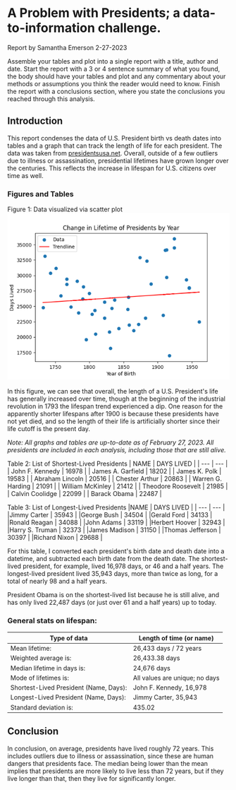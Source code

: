 # A Problem with Presidents; a data-to-information challenge.
Report by Samantha Emerson
    2-27-2023

Assemble your tables and plot into a single report with a title, author and date. Start the report with a 3 or 4 sentence summary of what you found, the body should have your tables and plot and any commentary about your methods or assumptions you think the reader would need to know. Finish the report with a conclusions section, where you state the conclusions you reached through this analysis.

## Introduction

This report condenses the data of U.S. President birth vs death dates into tables and a graph that can track the length of life for each president. The data was taken from [presidentsusa.net](https://www.presidentsusa.net/birth.html). Overall, outside of a few outliers due to illness or assassination, presidential lifetimes have grown longer over the centuries. This reflects the increase in lifespan for U.S. citizens over time as well.

### Figures and Tables

Figure 1: Data visualized via scatter plot
![A scatterplot chart of presidential lifetimes, where the X-axis is the year of birth and the Y-axis is the amount of days the president lived.](lifetime_plot.png)

In this figure, we can see that overall, the length of a U.S. President's life has generally increased over time, though at the beginning of the industrial revolution in 1793 the lifespan trend experienced a dip. One reason for the apparently shorter lifespans after 1900 is because these presidents have not yet died, and so the length of their life is artificially shorter since their life cutoff is the present day.

*Note: All graphs and tables are up-to-date as of February 27, 2023. All presidents are included in each analysis, including those that are still alive.*

Table 2: List of Shortest-Lived Presidents
| NAME         |        DAYS LIVED     |
| --- | --- |
| John F. Kennedy    |  16978          |
| James A. Garfield  |  18202          |
| James K. Polk      |  19583          |
| Abraham Lincoln    |  20516          |
| Chester Arthur     |  20863          |
| Warren G. Harding  |  21091          |
| William McKinley   |  21412          |
| Theodore Roosevelt |  21985          |
| Calvin Coolidge    |  22099          |
| Barack Obama       |  22487          |

Table 3: List of Longest-Lived Presidents
|NAME               |  DAYS LIVED     |
| --- | --- |
|Jimmy Carter       |  35943          |
|George Bush        |  34504          |
|Gerald Ford        |  34133          |
|Ronald Reagan      |  34088          |
|John Adams         |  33119          |
|Herbert Hoover     |  32943          |
|Harry S. Truman    |  32373          |
|James Madison      |  31150          |
|Thomas Jefferson   |  30397          |
|Richard Nixon      |  29688          |

For this table, I converted each president's birth date and death date into a datetime, and subtracted each birth date from the death date. The shortest-lived president, for example, lived 16,978 days, or 46 and a half years. The longest-lived president lived 35,943 days, more than twice as long, for a total of nearly 98 and a half years.

President Obama is on the shortest-lived list because he is still alive, and has only lived 22,487 days (or just over 61 and a half years) up to today.

### General stats on lifespan:

| Type of data | Length of time (or name) |
| --- | --- |
| Mean lifetime: | 26,433 days / 72 years|
| Weighted average is: | 26,433.38 days|
| Median lifetime in days is: | 24,676 days|
| Mode of lifetimes is: | All values are unique; no days|
| Shortest-Lived President (Name, Days): | John F. Kennedy, 16,978|
| Longest-Lived President (Name, Days): | Jimmy Carter, 35,943|
| Standard deviation is: | 435.02|

## Conclusion

In conclusion, on average, presidents have lived roughly 72 years. This includes outliers due to illness or assassination, since these are human dangers that presidents face. The median being lower than the mean implies that presidents are more likely to live less than 72 years, but if they live longer than that, then they live for significantly longer. 